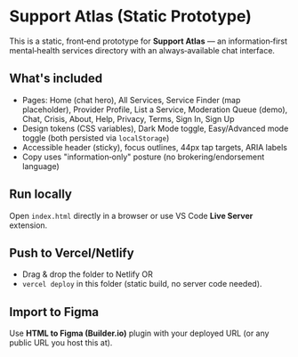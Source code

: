 
# Support Atlas (Static Prototype)

This is a static, front‑end prototype for **Support Atlas** — an information‑first mental‑health services directory with an always‑available chat interface.

## What's included
- Pages: Home (chat hero), All Services, Service Finder (map placeholder), Provider Profile, List a Service, Moderation Queue (demo), Chat, Crisis, About, Help, Privacy, Terms, Sign In, Sign Up
- Design tokens (CSS variables), Dark Mode toggle, Easy/Advanced mode toggle (both persisted via `localStorage`)
- Accessible header (sticky), focus outlines, 44px tap targets, ARIA labels
- Copy uses "information‑only" posture (no brokering/endorsement language)

## Run locally
Open `index.html` directly in a browser or use VS Code **Live Server** extension.

## Push to Vercel/Netlify
- Drag & drop the folder to Netlify OR
- `vercel deploy` in this folder (static build, no server code needed).

## Import to Figma
Use **HTML to Figma (Builder.io)** plugin with your deployed URL (or any public URL you host this at).

